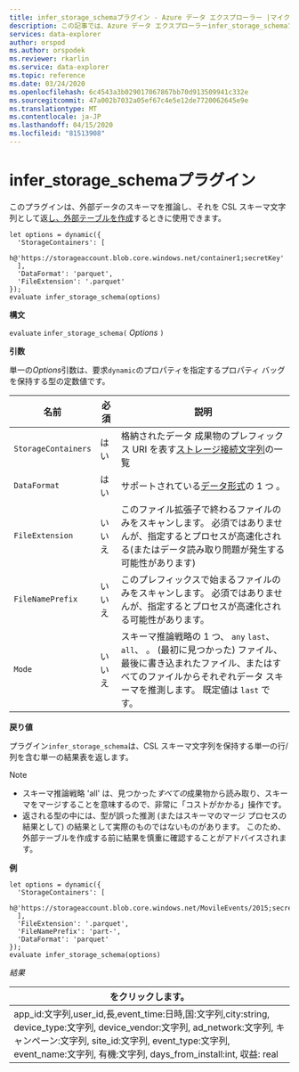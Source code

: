 ```yaml
---
title: infer_storage_schemaプラグイン - Azure データ エクスプローラー |マイクロソフトドキュメント
description: この記事では、Azure データ エクスプローラーinfer_storage_schemaプラグインについて説明します。
services: data-explorer
author: orspod
ms.author: orspodek
ms.reviewer: rkarlin
ms.service: data-explorer
ms.topic: reference
ms.date: 03/24/2020
ms.openlocfilehash: 6c4543a3b029017067867bb70d913509941c332e
ms.sourcegitcommit: 47a002b7032a05ef67c4e5e12de7720062645e9e
ms.translationtype: MT
ms.contentlocale: ja-JP
ms.lasthandoff: 04/15/2020
ms.locfileid: "81513908"
---
```

# <a name="infer_storage_schema-plugin"></a>infer_storage_schemaプラグイン

このプラグインは、外部データのスキーマを推論し、それを CSL スキーマ文字列として返[し、外部テーブルを作成](../management/externaltables.md#create-or-alter-external-table)するときに使用できます。

```kusto
let options = dynamic({
  'StorageContainers': [
    h@'https://storageaccount.blob.core.windows.net/container1;secretKey'
  ],
  'DataFormat': 'parquet',
  'FileExtension': '.parquet'
});
evaluate infer_storage_schema(options)
```

**構文**

`evaluate` `infer_storage_schema(` *Options* `)`

**引数**

単一の*Options*引数は、要求`dynamic`のプロパティを指定するプロパティ バッグを保持する型の定数値です。

|名前                    |必須|説明|
|------------------------|--------|-----------|
|`StorageContainers`|はい|格納されたデータ 成果物のプレフィックス URI を表す[ストレージ接続文字列](../api/connection-strings/storage.md)の一覧|
|`DataFormat`|はい|サポートされている[データ形式](https://docs.microsoft.com/azure/data-explorer/ingestion-supported-formats)の 1 つ 。|
|`FileExtension`|いいえ|このファイル拡張子で終わるファイルのみをスキャンします。 必須ではありませんが、指定するとプロセスが高速化される(またはデータ読み取り問題が発生する可能性があります)|
|`FileNamePrefix`|いいえ|このプレフィックスで始まるファイルのみをスキャンします。 必須ではありませんが、指定するとプロセスが高速化される可能性があります。|
|`Mode`|いいえ|スキーマ推論戦略の 1 つ、 `any` `last`、 `all`、 。 (最初に見つかった) ファイル、最後に書き込まれたファイル、またはすべてのファイルからそれぞれデータ スキーマを推測します。 既定値は `last` です。|

**戻り値**

プラグイン`infer_storage_schema`は、CSL スキーマ文字列を保持する単一の行/列を含む単一の結果表を返します。

> [!NOTE]
> * スキーマ推論戦略 'all' は、見つかった*すべての*成果物から読み取り、スキーマをマージすることを意味するので、非常に「コストがかかる」操作です。
> * 返される型の中には、型が誤った推測 (またはスキーマのマージ プロセスの結果として) の結果として実際のものではないものがあります。 このため、外部テーブルを作成する前に結果を慎重に確認することがアドバイスされます。

**例**

```kusto
let options = dynamic({
  'StorageContainers': [
    h@'https://storageaccount.blob.core.windows.net/MovileEvents/2015;secretKey'
  ],
  'FileExtension': '.parquet',
  'FileNamePrefix': 'part-',
  'DataFormat': 'parquet'
});
evaluate infer_storage_schema(options)
```

*結果*

|をクリックします。|
|---|
|app_id:文字列,user_id,長,event_time:日時,国:文字列,city:string, device_type:文字列, device_vendor:文字列, ad_network:文字列, キャンペーン:文字列, site_id:文字列, event_type:文字列, event_name:文字列, 有機:文字列, days_from_install:int, 収益: real|